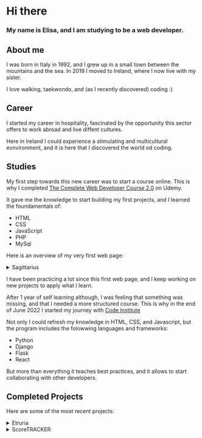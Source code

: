 # Hi there

### My name is Elisa, and I am studying to be a web developer.

## About me

I was born in Italy in 1992, and I grew up in a small town between the mountains and the sea.
In 2019 I moved to Ireland, where I now live with my sister.  


I love walking, taekwondo, and (as I recently discovered) coding :)


## Career

I started my career in hospitality, fascinated by the opportunity this sector offers to work abroad and live diffent cultures.


Here in Ireland I could experience a stimulating and multicultural evnvironment, and it is here that I discovered the world od coding.

## Studies

My first step towards this new career was to start a course online. This is why I completed 
[The Complete Web Developer Course 2.0](https://www.udemy.com/course/the-complete-web-developer-course-2/) on Udemy.

It gave me the knowledge to start building my first projects, and I learned the foundamentals of:
- HTML
- CSS
- JavaScript
- PHP
- MySql

Here is an overview of my very first web page:

<details>
<summary>Sagittarius</summary>

![Sagittarius](https://github.com/EliSacch/EliSacch/blob/main/media/sagittarius.png)

</details>


I have been practicing a lot since this first web page, and I keep working on new projects to apply what I learn.


After 1 year of self learning although, I was feeling that something was missing, and that I needed a more structured course. This is why in the end of June 2022 I started my journey with [Code Institute](https://codeinstitute.net/global/)


Not only I could refresh my knowledge in HTML, CSS, and Javascript, but the program includes the folowwing languages and frameworks:
- Python
- Django
- Flask
- React

But more than everything it teaches best practices, and it allows to start collaborating with other developers.

## Completed Projects

Here are some of the most recent projects:

<details>
<summary>Etruria</summary>

This was my first project for the Code Institute course, and it was built just with HTML and CSS. 

This projects is an important part of my learning, since for the first time I had to write documentation and test my website.


[Live website](https://elisacch.github.io/etruria/)

[Git repository](https://github.com/EliSacch/etruria)

</details>

<details>
<summary>ScoreTRACKER</summary>

This was my second project for the Code Institute course, and it was built using HTML, CSS and JavaScript. 

This second project was so much fun to build, because it is focused on JavaScript.


[Live website](https://elisacch.github.io/score-tracker/)

[Git repository](https://github.com/EliSacch/score-tracker.git)

</details>









